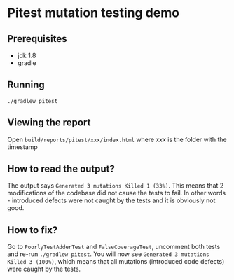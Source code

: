 # Pitest mutation testing demo

## Prerequisites
- jdk 1.8
- gradle

## Running
`./gradlew pitest`

## Viewing the report
Open `build/reports/pitest/xxx/index.html` where *xxx* is the folder with the timestamp

## How to read the output?
The output says `Generated 3 mutations Killed 1 (33%)`. This means that 2 modifications of the codebase did not cause the tests to fail. In other words - introduced defects were not caught by the tests and it is obviously not good.

## How to fix?
Go to `PoorlyTestAdderTest` and `FalseCoverageTest`, uncomment both tests and re-run `./gradlew pitest`.
You will now see `Generated 3 mutations Killed 3 (100%)`, which means that all mutations (introduced code defects) were caught by the tests.